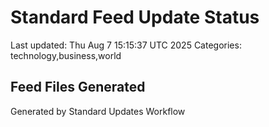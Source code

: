 # Standard Feed Update Status
Last updated: Thu Aug  7 15:15:37 UTC 2025
Categories: technology,business,world

## Feed Files Generated

Generated by Standard Updates Workflow
